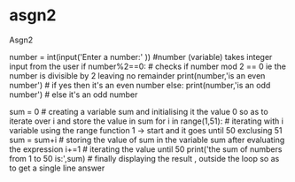 # asgn2
Asgn2

number = int(input('Enter a number:' )) #number (variable) takes integer input from the user
if number%2==0:                         # checks if number mod 2 == 0 ie the number is divisible by 2 leaving no remainder
    print(number,'is an even number')   # if yes then it's an even number
else:
    print(number,'is an odd number')    # else it's an odd number



sum = 0                                 # creating a variable sum and initialising it the value 0 so as to iterate over i and store the value in sum
for i in range(1,51):                   # iterating with i variable using the range function 1 -> start and it goes until 50 exclusing 51
    sum = sum+i                         # storing the value of sum in the variable sum after evaluating the expression
    i+=1                                # iterating the value until 50 
print('the sum of numbers from 1 to 50 is:',sum) # finally displaying the result , outside the loop so as to get a single line answer 
